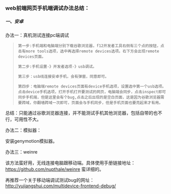 ### web前端网页手机端调试办法总结：

##### 一、安卓

办法一：真机测试连接pc端调试

> ```
> 第一步:手机端和电脑端分别下载谷歌浏览器，f12开发者工具右侧有三个点的按钮，点击有more tools选项，选中再选择remote devices选项。右下方会出现remote devices页面。  
>
> 第二步:手机设置-》开发者选项-》usb调试。
>
> 第三步：usb线连接安卓手机，会有弹窗，同意即可。
>
> 第四步：电脑端remote devices页面有device手机选项，设置选中第一个usb选项。
> 点击device手机选项，打开手机打开要测试的网页，电脑端会同步，点击inspect即可同步手机端，但是这里会有个bug,点击之后出现的是空白页面，这是因为谷歌浏览器需要跨域，你翻墙跨域一次即可，页面会与手机同步，但是手机页面也要亮起来才有用。
> ```

   总结：只能通过谷歌浏览器连接，并不能测试手机其他浏览器，包括自带的也不行，可用性不大。

办法二：模拟器：

安装genymotion模拟器。

办法三：weinre

该方法蛮好用，无线连接电脑跟移动端。具体使用手册链接地址：https://github.com/nupthale/weinre 蛮详细的。

再推荐一个关于移动端调试测试bug的网址：http://yujiangshui.com/multidevice-frontend-debug/